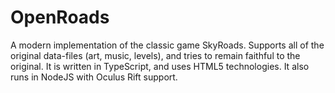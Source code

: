 OpenRoads
=========

A modern implementation of the classic game SkyRoads.  Supports all of the original data-files (art, music, levels), and tries to remain faithful to the original.  It is written in TypeScript, and uses HTML5 technologies.  It also runs in NodeJS with Oculus Rift support.
